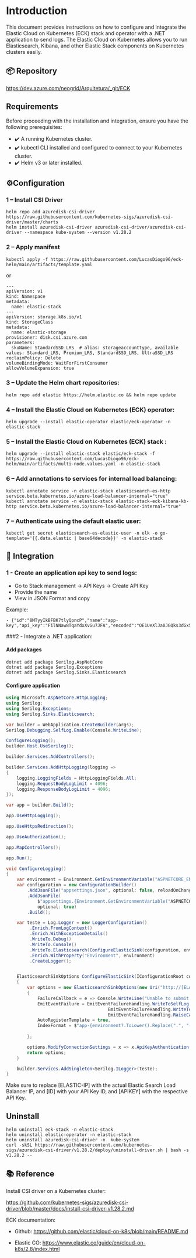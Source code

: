# Introduction
This document provides instructions on how to configure and integrate the Elastic Cloud on Kubernetes (ECK) stack and operator with a .NET application to send logs. The Elastic Cloud on Kubernetes allows you to run Elasticsearch, Kibana, and other Elastic Stack components on Kubernetes clusters easily.

## 📦 Repository

https://dev.azure.com/neogrid/Arquitetura/_git/ECK


## Requirements
Before proceeding with the installation and integration, ensure you have the following prerequisites:

- ✔️ A running Kubernetes cluster.
- ✔️ kubectl CLI installed and configured to connect to your Kubernetes cluster.
- ✔️ Helm v3 or later installed.

## ⚙️Configuration

### 1 – Install CSI Driver
```
helm repo add azuredisk-csi-driver https://raw.githubusercontent.com/kubernetes-sigs/azuredisk-csi-driver/master/charts
helm install azuredisk-csi-driver azuredisk-csi-driver/azuredisk-csi-driver --namespace kube-system --version v1.28.2
```

### 2 – Apply manifest

```
kubectl apply -f https://raw.githubusercontent.com/LucasDiogo96/eck-helm/main/artifacts/template.yaml
```
or 
```
---
apiVersion: v1
kind: Namespace
metadata:
  name: elastic-stack
---
apiVersion: storage.k8s.io/v1
kind: StorageClass
metadata:
  name: elastic-storage
provisioner: disk.csi.azure.com
parameters:
  skuName: StandardSSD_LRS  # alias: storageaccounttype, available values: Standard_LRS, Premium_LRS, StandardSSD_LRS, UltraSSD_LRS
reclaimPolicy: Delete
volumeBindingMode: WaitForFirstConsumer
allowVolumeExpansion: true
```

### 3 – Update the Helm chart repositories:
```
helm repo add elastic https://helm.elastic.co && helm repo update
```


### 4 – Install the Elastic Cloud on Kubernetes (ECK) operator:
```
helm upgrade --install elastic-operator elastic/eck-operator -n elastic-stack
```

### 5 – Install the Elastic Cloud on Kubernetes (ECK) stack :
```
helm upgrade --install elastic-stack elastic/eck-stack -f https://raw.githubusercontent.com/LucasDiogo96/eck-helm/main/artifacts/multi-node.values.yaml -n elastic-stack
```

### 6 – Add annotations to services for internal load balancing:
```
kubectl annotate service -n elastic-stack elasticsearch-es-http service.beta.kubernetes.io/azure-load-balancer-internal="true"
kubectl annotate service -n elastic-stack elastic-stack-eck-kibana-kb-http service.beta.kubernetes.io/azure-load-balancer-internal="true"
```

### 7 – Authenticate using the default elastic user:

```
kubectl get secret elasticsearch-es-elastic-user -n elk -o go-template='{{.data.elastic | base64decode}}' -n elastic-stack
```

## 🔌 Integration

### 1 - Create an application api key to send logs:

- Go to Stack management -> API Keys -> Create API Key
- Provide the name
- View in JSON Format and copy 

Example:
```
- {"id":"8MTyyIkBFBK7tlyQpncP","name":"app-key","api_key":"FilNNaw8TqaYdxXvGu7JFA","encoded":"OE1UeXlJa0JGQks3dGx5UXBuY1A6RmlsTk5hdzhUcWFZZHhYdkd1N0pGQQ=="}
```
###2 - Integrate a .NET application:

#### Add packages
```
dotnet add package Serilog.AspNetCore
dotnet add package Serilog.Exceptions
dotnet add package Serilog.Sinks.Elasticsearch
```

#### Configure application
```cs
using Microsoft.AspNetCore.HttpLogging;
using Serilog;
using Serilog.Exceptions;
using Serilog.Sinks.Elasticsearch;

var builder = WebApplication.CreateBuilder(args);
Serilog.Debugging.SelfLog.Enable(Console.WriteLine);

ConfigureLogging();
builder.Host.UseSerilog();

builder.Services.AddControllers();

builder.Services.AddHttpLogging(logging =>
{
    logging.LoggingFields = HttpLoggingFields.All;
    logging.RequestBodyLogLimit = 4096;
    logging.ResponseBodyLogLimit = 4096;
});

var app = builder.Build();

app.UseHttpLogging();

app.UseHttpsRedirection();

app.UseAuthorization();

app.MapControllers();

app.Run();

void ConfigureLogging()
{
    var environment = Environment.GetEnvironmentVariable("ASPNETCORE_ENVIRONMENT");
    var configuration = new ConfigurationBuilder()
        .AddJsonFile("appsettings.json", optional: false, reloadOnChange: true)
        .AddJsonFile(
            $"appsettings.{Environment.GetEnvironmentVariable("ASPNETCORE_ENVIRONMENT")}.json",
            optional: true)
        .Build();

    var teste = Log.Logger = new LoggerConfiguration()
         .Enrich.FromLogContext()
         .Enrich.WithExceptionDetails()
         .WriteTo.Debug()
         .WriteTo.Console()
         .WriteTo.Elasticsearch(ConfigureElasticSink(configuration, environment))
         .Enrich.WithProperty("Environment", environment)
         .CreateLogger();


    ElasticsearchSinkOptions ConfigureElasticSink(IConfigurationRoot configuration, string environment)
    {
        var options = new ElasticsearchSinkOptions(new Uri("http://[ELASTIC-IP]:9200"))
        {
            FailureCallback = e => Console.WriteLine("Unable to submit event " + e.MessageTemplate),
            EmitEventFailure = EmitEventFailureHandling.WriteToSelfLog |
                                       EmitEventFailureHandling.WriteToFailureSink |
                                       EmitEventFailureHandling.RaiseCallback,
            AutoRegisterTemplate = true,
            IndexFormat = $"app-{environment?.ToLower().Replace(".", "-")}-{DateTime.UtcNow:yyyy-MM}",
            
        };

        options.ModifyConnectionSettings = x => x.ApiKeyAuthentication("[ID]", "[APIKEY]");
        return options;
    }

    builder.Services.AddSingleton<Serilog.ILogger>(teste);
}
```

Make sure to replace [ELASTIC-IP] with the actual Elastic Search Load Balancer IP, and [ID] with your API Key ID, and [APIKEY] with the respective API Key.



## Uninstall

```
helm uninstall eck-stack -n elastic-stack
helm uninstall elastic-operator -n elastic-stack
helm uninstall azuredisk-csi-driver -n  kube-system
curl -skSL https://raw.githubusercontent.com/kubernetes-sigs/azuredisk-csi-driver/v1.28.2/deploy/uninstall-driver.sh | bash -s v1.28.2 --
```


## 📚 Reference

Install CSI driver on a Kubernetes cluster:

https://github.com/kubernetes-sigs/azuredisk-csi-driver/blob/master/docs/install-csi-driver-v1.28.2.md

ECK documentation:

- Github:
https://github.com/elastic/cloud-on-k8s/blob/main/README.md

- Elastic CO:
https://www.elastic.co/guide/en/cloud-on-k8s/2.8/index.html
